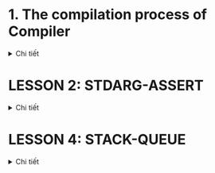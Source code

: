 # 1. The compilation process of Compiler 
<details><summary>Chi tiết</summary>
<p>
  
## 1.1. Quá trình biên dịch một chương trình C/C++
- Quá trình dịch là quá trình chuyển đổi từ ngôn ngữ bậc cao sang ngôn ngữ máy,đảm bảo máy tính có thể thể hiểu và thực thi ngôn ngữ của máy tính.
- Quá trình đó được chia thành 4 giai đoạn:
- Giai đoạn tiền xử lý (Pre- processor):
- Giai đoạn Dịch ngôn ngữ bậc cao sang ngôn ngữ máy (Compiler)
- Giai đoạn dịch asembly sang ngôn ngữ máy (Asembler) 
- Giai đoạn liên kết (Linker)


<p align="center">
  <img src="Images/h1.png" alt="Compiler Macro" width="600">
</p>

### 1.1.1. Giai đoạn tiền xử lý (Preprocessor)
- Giai đoạn này sẽ nhận mã nguồn và xóa bỏ tất cả mọi chú thích, comment của chương trình , xử lý các chỉ thị tiền xử lý.

**Ví dụ:** #ifndef, #include, #define
- Giai đoạn này sẽ chuyển toàn bộ các file.c và file.h thành file.i

### 1.1.2. Giai đoạn biên dịch (Compiler)
- Giai đoạn sẽ phân tích và chuyển sang ngôn ngữ bậc cao sang ngôn ngữ bậc thấp assembly.
- Giai đoạn này sẽ chuyển file.i thành file.s

### 1.1.3. Giai đoạn dịch ngôn ngữ (Assembler) 
- Giai đoạn này sẽ chuyển file.s thành file.o 
- Giai đoạn này sẽ dịch chương trình sang mã máy 0 và 1 để ra các file Object(.o)
- 
### 1.1.4. Giai đoạn liên kết (Linker)
- Giai đoạn này sẽ liên kết các file Object tạo thành một chương trình duy nhất 
- Tạo thành một file.exe
  
### 1.1.5. Giai đoạn thực thi (Loader)
- File chạy cuối cùng sẽ được nạp lên RAM và thực thi bởi CPU

#### 1.1.5.1. Cú pháp sử dụng để mixflile và build nhiều file:

```c
     gcc -c main.c -o main.o
     gcc -c test.c -o main.o 
     gcc main.o test.o -o main.o
     ./main
```

# 2. Macro

## 2.1. Chỉ thị tiền xử lý 
 Chỉ thị tiền xử lý là những chỉ thị cung cấp cho bộ tiền xử lý để xử lý các thông tin trước khi quá trình biên dịch bắt đầu. Các chỉ thị tiền xử lý bắt đầu quá trình bắt đầu bằng kí tự **#**.

 - **#include**: Chèn nội dung của file được include vào file.i, giúp cho chương trình tái sử dụng mã nguồn và phân chia chương trình thành các phần nhỏ, giúp quản lý mã nguồn hiệu quả. 

```c
#include <stdio.h>
#include <main.h>
```
- **#define**: Được sử dụng để định ghĩa các hằng số, hay tập hợp các đoạn mã thay thế, không có kiểu dữ liệu. Việc sử dụng ```#define``` để định nghĩa cách chỉ thị tiền xử lý được gọi là Macro.
```c
#define pi  3.14
```
- **#undef** : Được sử dụng để hủy định nghĩa của một macro ```#define ``` trước đó.
```c
#include<stdio.h>
#define MAX 100

int main() {
    printf("Value of MAX is: %d\n", MAX);

    // Bỏ định nghĩa của MAX
    #undef MAX

    // định nghĩa lại giá trị của MAX
    #define MAX 200

    printf("Value of MAX after defining là: %d\n", MAX);

    return 0;
}
``` 
- **#if, #elif, #else**: Kiểm tra điều kiện của Macro 
 ```c
 #include<stdio.h>

#define VALUE 100
int main()
{   
    #if VALUE == 10 // Điệu kiện này không đúng nên nó sẽ không in ra giá trị của VALUE
        printf("Value of Value is: %d\n", VALUE);
    
    #elif VALUE == 20 // Điều kiện này không đúng nên nó sẽ không in ra giá trị của VALUE
        printf("Value of Value is: %d\n", VALUE);
    
    #else  // Điều kiện này đúng nên nó sẽ in ra giá trị của VALUE  
        printf("Value of Value is: %d\n", VALUE);
    #endif
}
 ```
 - **#ifdef, #ifndef**: Kiểm tra xem một macro đã được định nghĩa hay chưa.
 **#ifdef** dùng để kiểm tra một Macro đã được định nghĩa hay chưa, nếu macro đã định nghĩa thì mã nguồn sau ```#ifdef``` sẽ được biên dịch. 
 **#ifndef** dùng để kiểm tra một Macro đã được định nghĩa hay chưa, nếu marco chưa được định nghĩa thì mã nguồ nsau ```#ifndef``` sẽ được biên dịch. Macro này thường được dùng ở các thư viện file.h để kiểm tra marcrp câu lệnh ```#ifndef``` nếu chưa có thì sẽ định nghĩa ngay sau đó bằng câu lệnh ```#define``` với tên tương ướng của ```#ifndef```.  

 ```c
 #include<stdio.h>

#define Feature 1

int main() 
{   
    // Kiểm tra điều kiện có được định nghĩa hay không nếu định nghĩa thì in ra dòng chữ Feature is defined
    #ifdef Feature
        printf("Feature is defined\n");
    #endif // Kết thúc điều kiện
    // kiểm tra điều kiện có được định nghĩa hay không nếu không được định nghĩa thì in ra dòng chữ Feature is not defined
    
    #ifndef Feature_2 
    #define Feature_2  // thực ra là không cần thiết vì nó đã được định nghĩa bởi câu lệnh #ifndef Feature_2 rồi 
    
    printf("Feature_2 is not defined\n");
    #endif
    return 0;
}
 ```
 ### Macro function 
 **Macro function** sử dụng với những tham số truyền vào để hoạt động giống như cách gọi hàm thông thường 
 Khi sử dụng **Macro function**có nhiều dòng thì mỗi dòng (trừ dòng cuối) phải kết thức bằng ký từ ```\```.
 **Ví dụ 1**
 ```c
 #include<stdio.h>

#define Display(a,b)                \
    printf("Value of a is: %d\n", a); \
    printf("Value of b is: %d\n", b);  \
    printf("Value of a+b is: %d\n", a+b);

int main() {
    Display(10, 20);

    return 0;
}
 ```
 **Ví dụ 2**
 ```c
 #include<stdio.h> 
#define SUM(a,b) a+b
int main()
{
    printf("Sum of a and b is: %d\n", SUM(10,20));
    return 0;
}

 ```
 Ưu điểm của macro function so với function là tối ưu về tốc độ nhưng không tối ưu về bộ nhớ. Cụ thể:
-Ngược lại với function ví dụ hàm sum chỉ định nghĩa một lần và địa chỉ cấp phát cho hàm sum là cố định định là tối ưu bộ nhớ nhưng chương trình sẽ chạy chậm hơn macro function.
- với Macro function sẽ thay thế trục tiếp mã trong chương trình chính tại vị trí marco gọi nên tốc đọ thực thi nhanh hơn. Nhưng mỗi lần khi macro được sử dụng sẽ tạo ra một bản sao, nên chương trình sẽ chiếm nhiều bộ nhớ RAM hơn. 
## Một số toán tử trong Macro
**Toán tử #**: Tự chuẩn hóa kiểu chuỗi cho tham số nhập vào
**Toán tử ##**: nối các chuỗi lại với nhau 
**Variadic macro**: là một dạng macro cho phép nhạn một số lượng biến tham số có thể thay đổi, giúp định nghĩa các Macro có thể xử lý một lượng biến đầu vào khác nhau 
```c
#include <stdio.h>

// Định nghĩa một variadic macro
#define PRINT_ARGS(format, ...) printf(format, __VA_ARGS__)

int main() {
    // Sử dụng variadic macro để in ra các giá trị
    PRINT_ARGS("This is a variadic macro example: %d, %f\n", 42, 3.14);

    return 0;
}
```

</p>
</details>

# LESSON 2: STDARG-ASSERT
<details><summary>Chi tiết</summary>
<p>
  
#  STDARG - ASSERT
1. Thư viện STDARG
Bình thường nếu tính tổng số 2 thì có một hàm, tổng 3 số thì có một hàm nữa, tuy nhiên cần tính tổng nhiều số thì làm như thế nào thì cần có thư viện stdarg. 

Thư viện stdarg.h hỗ trợ với số lượng tham số không xác định: Một số từ khóa:

- **va_list**: ```va_list``` là kiểu dữ liệu của tập hợp các đối số không xác định. Bản chất là con trỏ kiểu ```char``` được định nghĩa lại tên bằng ``` typedef : type char* va_list ```.


- **va_start(va,count)**: Hàm này mang các kí tự vào chuỗi ```va```. Cách hoạt động của nó là sẽ tạo một con trỏ có giá trị bằng địa chỉ kí tự đầu tiên của chuỗi không xác định và thực hiện vòng lặp so sánh các kí tự trong chuỗi có giống với từng kí tự của label count không và con trỏ địa chỉ tăng dần dần ứng với địa chỉ của các kí tự tiếp theo của chuỗi. Sau khi xác định được kí tự giống với label count thì mới bắt mang các kí tự sau dấu **,** vào chuỗi **va**

-  **va_arg(va,type)**: Lấy giá trị của tham số tiếp theo từ chuỗi và ép kiểu nó sang kiểu dữ liệu được chỉ định. Khi gọi hàm **va_arg(va,type)** thì nó đọc giá trị tại ô phía sau **va_start** và trỏ tới ô tiếp theo. 

-  **va_end(va_list ap)** : Kết thức quá trình xử lý các tham số, giải phóng tài nguyên liên quan.

**Ví dụ nhập vào 5 tham số**
```c
#include <stdio.h>
#include <stdarg.h>

void display(int count, ... ){
    va_list va;
    va_start(va, count);

    for (int i=0;i<count;i++)
    {
        printf("Value at %d: %d\n",i,va_arg(va,int));
    }
    va_end(va);
}
int main ()
{
    display(5,6,8,11,20,03);
    return 0;
}
```
**Ví dụ**
```c
#include <stdio.h>
#include <stdarg.h>

int sum(int count, ...) {
    va_list args;
    int total = 0;

    // Bắt đầu đọc các tham số
    va_start(args, count);
    for (int i = 0; i < count; i++) {
        total += va_arg(args, int); // Lấy từng tham số kiểu int
    }
    // Kết thúc xử lý tham số
    va_end(args);

    return total;
}

int main() {
    printf("Sum of 1, 2, 3 is: %d\n", sum(5, 1, 2, 3,4,5));
    printf("Sum of 10, 20 is: %d\n", sum(2, 10, 20));
    return 0;
}

```
**Thư viện ASSERT**
Thư viện assert.h là thư viện để hỗ trợ debug chương trình
- **Hàm assert()**: dùng để kiểm tra điều kiện tại thời gian chạy(runtime), nếu đúng thì chương trình tiếp tục còn sai thì dừng lại và in ra thông báo lỗi.
**Ví dụ**
```c
#include <stdio.h>
#include <assert.h>

double thuong(int a, int b) {
    assert( b != 0 && "Mau bang 0");
    return (double) a/b;
}

int main() {
    printf("Thuong: %f\n", thuong(6, 0)); 
    return 0;
}
```
**Báo lỗi**
```c
File: ex3.c, Line 5

Expression: b != 0 && "Mau bang 0"
```
Thường thấy hơn sẽ sử dụng macro để định nghĩa một lỗi.
**Ví dụ**
```c
#include <stdio.h>
#include <assert.h>

// Macro LOG để kiểm tra điều kiện và hiển thị thông báo lỗi
#define LOG(condition, msg) assert((condition) && (msg))

double thuong(int a, int b) {
    // Kiểm tra điều kiện b != 0
    LOG(b != 0, "Denominator cannot be 0");
    return (double)a / b; // Trả về kết quả phép chia nếu điều kiện đúng
}

int main() {
    printf("Result: %.2f\n", thuong(6, 2)); // Kết quả hợp lệ
    printf("Result: %.2f\n", thuong(6, 0)); // Gây lỗi vì b = 0
    return 0;
}

```

</p>
</details>

# LESSON 4: STACK-QUEUE
<details><summary>Chi tiết</summary>
<p>
  
## 1. Stack
### Khái niệm:
Stack(ngăn xếp) là một cấu trúc dữ liệu hoạt động theo nguyên tắc LIFO(Last in first out) tức là phần tử được thêm vào cuối cùng sẽ được lấy ra đầu tiên.
![alt text](image.png)
**Các thao tác trên Stack**
**1.1: Stack.**
- Push trong stack dùng để thêm một phần tử mới vào đỉnh của stack.
- Stack đầy khi chỉ sổ của phần tử đỉnh top bằng kích thước của stack trừ đi 1 (top== size-1)
- Nếu stack đã đầy mà cố tính thêm phần tử nữa bằng cách push, thì quá trình này sẽ không thành công và sẽ gặp phải tình trạng "Stack overflow".
**Ví dụ**
```c
#include<stdio.h>
#include<stdint.h>
#include<stdlib.h>
typedef struct Stack
{
    int32_t *data;
    int32_t top;
    int32_t size;
} Stack;

void initialize (Stack *stack, int32_t size)
{
   stack-> data= (uint32_t *)malloc(size * sizeof(uint32_t));
    stack->top = -1;
    stack->size = size;
}

int isFull(Stack stack)
{
    return stack.top == stack.size-1;
}
int isEmpty(Stack stack)
{
    return stack.top == -1;
}
void push(Stack *stack,int32_t value)
{
    if(!isFull(*stack))
    {
        stack->data[++stack->top]  =value;
        printf("Pushed %d to stack\n", value);
    }
    else 
    {
        printf("Stack overflow\n");
    }
}
int main ()
{
     Stack stack1;
        initialize(&stack1, 5);

        push(&stack1, 10);
        push(&stack1, 20);   
        push(&stack1, 30);
        push(&stack1, 40);       
        push(&stack1, 50);
        // push(&stack, 60); // This will cause stack overflow
        
}
```
**Kết quả**
```c
Pushed 10 to stack
Pushed 20 to stack
Pushed 30 to stack
Pushed 40 to stack
Pushed 50 to stack
```
**1.2: Pop**
Pop trong stack dùng để xóa một phần tử ở đỉnh của stack.

Khi stack không có phần tử nào thì không thể dùng pop.

Nếu cố tình pop khi stack rỗng, sẽ gặp phải tình trạng gọi là "stack underflow"

**Ví dụ**
```c
// Bài 2: Viết chương trình quản lý stack với các thao tác push, pop và kiểm tra stack rỗng.
#include <stdio.h>
#include <stdlib.h>

typedef struct Stack {
    int* items;
    int size;
    int top;
} Stack;

void initialize(Stack *stack, int size) {
    stack->items = (int*) malloc(sizeof(int) * size);
    stack->size = size;
    stack->top = -1;
}

int is_empty(Stack stack) {
    return stack.top == -1;
}

int pop(Stack *stack) {
    if (!is_empty(*stack)) {
        printf("Popped %d from stack\n", stack->items[stack->top]);
        return stack->items[stack->top--];
    } else {
        printf("Stack is empty, cannot pop\n");
        return -1;
    }
}

int main() {
    Stack stack1;
    initialize(&stack1, 3);

    // Push các phần tử vào stack
    stack1.items[++stack1.top] = 10;
    stack1.items[++stack1.top] = 20;
    stack1.items[++stack1.top] = 30;
    stack1.items[++stack1.top] = 40;
    stack1.items[++stack1.top] = 50;
    stack1.items[++stack1.top] = 60;
    // Hiển thị số lượng phần tử và các giá trị trong stack
    printf("Stack has %d elements: ", stack1.top + 1);
    for (int i = 0; i <= stack1.top; i++) {
        printf("%d ", stack1.items[i]);
    }
    printf("\n");
    // Pop các phần tử từ stack đến khi stack rỗng
    pop(&stack1);
    pop(&stack1);
    pop(&stack1);
    pop(&stack1);
    pop(&stack1);
    pop(&stack1);
    pop(&stack1);  // Thử nghiệm khi stack rỗng

    return 0;
}
```
**1.3: Top**
Top trong ```stack``` dùng để lấy giá trị của phần tử ở đỉnh. 

Khi stack không có phần tử nào (tức là stack rỗng), giá trị của top thường sẽ là -1.

Khi thực hiện push hoặc pop , thì giá trị của top cũng sẽ thay đổi cộng hoặc trừ xuống 1.

Khi stack đầy, giá trị top là ```size -1```.
**Ví dụ**
```c
#include <stdio.h>
#include <stdlib.h>

typedef struct Stack {
    int* items;
    int size;
    int top;
} Stack;

void initialize(Stack *stack, int size) {
    stack->items = (int*) malloc(sizeof(int) * size);
    stack->size = size;
    stack->top = -1;
}

int is_empty(Stack stack) {
    return stack.top == -1;
}

int top(Stack stack) {
    if (!is_empty(stack)) {
        printf("Top element: %d\n", stack.items[stack.top]);
        return stack.items[stack.top];
    } else {
        printf("Stack is empty\n");
        return -1;
    }
}

int main() {
    Stack stack1;
    initialize(&stack1, 5);
    printf("Dia chi stack: %p\n", (void*)&stack1);  // In địa chỉ của stack
    // Push các phần tử vào stack
    stack1.items[++stack1.top] = 10;
    stack1.items[++stack1.top] = 20;
    stack1.items[++stack1.top] = 30;

    // Lấy giá trị phần tử ở đỉnh stack mà không xóa nó
    top(stack1);

    // Thử nghiệm khi stack rỗng
    stack1.top = -1;  // Xóa các phần tử trong stack bằng cách đặt top về -1
    top(stack1);      // Gọi top khi stack rỗng

    return 0;
}

```
**Ví dụ**
```c
#include<stdio.h>
#include<stdint.h>

int giaithua(int n)
{
    if(n==0 || n==1)
    {
        return 1;
    }
    else 
    {
        return n * giaithua(n-1);
    }
}
int main ()
{
    int n;
    printf("Nhap n:");
    scanf("%d",&n);

    if (n<0)
    {
        printf("Error");
    }
    else
    {
        printf("Giai thua cua %d la: %d",n,giaithua(n));
    }
}
```
**Kết quả**
```c
Nhap n:5
Giai thua cua 5 la: 120
```
## 2. Queue
### Khái niệm:
Queue là một cấu trúc dữ liệu tuân theo nguyên tắc FIFO " First in , First our" nghĩa là phần tử đầu tiên được thêm vào hàng đợi sẽ là phần tử đầu tiên được lấy ra. 
![alt text](image-1.png)
### Các thao tác trên stack
#### Enqueue
Enqueue trong hàng chờ queue được sử dụng để thêm một phần tử vào cuối hàng chờ.

Chỉ có thể thực hiện enqueue khi hàng đợi không đầy.

Khi hàng đợi đã đầy, việc gọi enqueue sẽ không thêm phần tử mới và chương trình sẽ báo lỗi "Queue overflow".
**Ví dụ**
```c
#include <stdio.h>
#include <stdlib.h>

typedef struct Queue {
    int* items;
    int size;
    int front, rear;
} Queue;

void initialize(Queue *queue, int size) 
{
    queue->items = (int*) malloc(sizeof(int)* size);
    queue->front = -1;
    queue->rear = -1;
    queue->size = size;
}

int is_full(Queue queue) {
    return (queue.rear + 1) % queue.size == queue.front;
}

int is_empty(Queue queue) {
    return queue.front == -1;
}

void enqueue(Queue *queue, int value) {
    if (!is_full(*queue)) {
        if (is_empty(*queue)) {
            queue->front = queue->rear = 0;
        } else {
            queue->rear = (queue->rear + 1) % queue->size;
        }
        queue->items[queue->rear] = value;
        printf("Enqueued %d\n", value);
    } else {
        printf("Queue overflow\n");
    }
}

int main() {
    Queue queue;
    initialize(&queue, 3);

    enqueue(&queue, 10);
    enqueue(&queue, 20);
    enqueue(&queue, 30);

    enqueue(&queue, 40);  // Hàng đợi đầy, sẽ in ra "Queue overflow"

    return 0;
}
```
#### Dequeue
Dequeue trong hàng chờ queue dùng để lấy phần tử từ đầu hàng chờ ra.

Chỉ có thể sử dụng dequeue khi hàng đợi không rỗng.

Khi hàng đợi rỗng, việc gọi dequeue sẽ không có phần tử nào để lấy ra và chương trình sẽ báo lỗi "Queue underflow".
**Ví dụ**
```c
#include <stdio.h>
#include <stdlib.h>

typedef struct Queue {
    int* items;
    int size;
    int front, rear;
} Queue;

void initialize(Queue *queue, int size) 
{
    queue->items = (int*) malloc(sizeof(int)* size);
    queue->front = -1;
    queue->rear = -1;
    queue->size = size;
}

int is_empty(Queue queue) {
    return queue.front == -1;
}

int dequeue(Queue *queue) {
    if (!is_empty(*queue)) {
        int dequeued_value = queue->items[queue->front];
        if (queue->front == queue->rear) {
            queue->front = queue->rear = -1;
        } else {
            queue->front = (queue->front + 1) % queue->size;
        }
        printf("Dequeued %d\n", dequeued_value);
        return dequeued_value;
    } else {
        printf("Queue underflow\n");
        return -1;
    }
}

int main() {
    Queue queue;
    initialize(&queue, 3);

    // Giả lập việc thêm phần tử vào hàng đợi trước
    queue.items[++queue.rear] = 10;
    queue.items[++queue.rear] = 20;
    queue.items[++queue.rear] = 30;
    queue.front = 0;

    // Dequeue các phần tử
    dequeue(&queue);
    dequeue(&queue);
    dequeue(&queue);

    // Thử nghiệm dequeue khi hàng đợi rỗng
    dequeue(&queue);

    return 0;
}
```
#### Front

Front để lấy giá trị phần tử ở đầu hàng đợi mà không xóa nó.
```c
#include <stdio.h>
#include <stdlib.h>

typedef struct Queue {
    int* items;
    int size;
    int front, rear;
} Queue;

void initialize(Queue *queue, int size) 
{
    queue->items = (int*) malloc(sizeof(int) * size);
    queue->front = -1;
    queue->rear = -1;
    queue->size = size;
}

int is_empty(Queue queue) {
    return queue.front == -1;
}

int front(Queue queue) {
    if (!is_empty(queue)) {
        printf("Front element: %d\n", queue.items[queue.front]);
        return queue.items[queue.front];
    } else {
        printf("Queue is empty\n");
        return -1;
    }
}

int main() {
    Queue queue;
    initialize(&queue, 3);

    // Giả lập việc thêm phần tử vào hàng đợi
    queue.items[++queue.rear] = 10;
    queue.items[++queue.rear] = 20;
    queue.items[++queue.rear] = 30;
    queue.front = 0;

    // Lấy phần tử ở đầu hàng đợi mà không xóa nó
    front(queue);

    // Giả lập hàng đợi rỗng và kiểm tra lại
    queue.front = queue.rear = -1;
    front(queue);  // Hàng đợi rỗng, sẽ in "Queue is empty"

    return 0;
}
```
**Ví dụ**
```c
#include <stdio.h>
#include <stdlib.h>

#define MAX 100

typedef struct {
    int data[MAX];
    int front;
    int rear;
} Queue;

// Initialize the queue
void initQueue(Queue *q) {
    q->front = -1;
    q->rear = -1;
}

// Check if the queue is empty
int isEmpty(Queue *q) {
    return q->front == -1;
}

// Check if the queue is full
int isFull(Queue *q) {
    return (q->rear + 1) % MAX == q->front;
}

// Enqueue an element
void enqueue(Queue *q, int value) {
    if (isFull(q)) {
        printf("Queue is full!\n");
        return;
    }
    if (isEmpty(q)) {
        q->front = 0;
    }
    q->rear = (q->rear + 1) % MAX;
    q->data[q->rear] = value;
    printf("Enqueued: %d\n", value);
}

// Dequeue an element
int dequeue(Queue *q) {
    if (isEmpty(q)) {
        printf("Queue is empty!\n");
        return -1;
    }
    int value = q->data[q->front];
    if (q->front == q->rear) {
        q->front = q->rear = -1; // Reset the queue
    } else {
        q->front = (q->front + 1) % MAX;
    }
    printf("Dequeued: %d\n", value);
    return value;
}

// Display the queue
void display(Queue *q) {
    if (isEmpty(q)) {
        printf("Queue is empty!\n");
        return;
    }
    printf("Queue elements: ");
    int i = q->front;
    while (1) {
        printf("%d ", q->data[i]);
        if (i == q->rear) break;
        i = (i + 1) % MAX;
    }
    printf("\n");
}

int main() {
    Queue q;
    initQueue(&q);

    enqueue(&q, 10);
    enqueue(&q, 20);
    enqueue(&q, 30);

    display(&q);

    dequeue(&q);
    dequeue(&q);

    display(&q);

    enqueue(&q, 40);
    enqueue(&q, 50);

    display(&q);

    return 0;
}
```
## 3. Các loại Queue
**Linear queue**(Hàng đợi tuyến tính)
- Trong hàng đợi linear, khi ta dequeue trong trường hợp full queue (size = rear - 1) , thì lúc này ta sẽ không thể enqueue phần tử mới được dù cho có vùng nhớ trống ở đầu vừa được dequeue Cơ ché này được giải thích như sau.
- Khi chưa có giá tri, lúc này hàng đợi rỗng và giá trị của front và rear mặc định là 
![alt text](381855744-62f24d68-44eb-4064-b9cf-501c8867f1af.png)
- Tiếp theo ta sẽ tiến hành enqueue, lúc này chỉ số front và rear sẽ tăng lên 0 trước khi giá trị được enqueue vào
- Tuy nhiên khi ta tiếp tục enqueue, thì front sẽ luôn chỉ tới giá trị ở đầu hàng đợi, trong khi rear sẽ tăng để trỏ tới các vùng nhớ tiếp theo về phía cuối hàng đợi.
- Sau khi hàng đợi đầy, ta tiến hành dequeue thì lúc này do chỉ số rear đã trỏ đến cuối hàng đợi nên nó sẽ không cho phép ta enqueue nữa, mặc dù vùng nhớ ở đầu hàng đợi mà ta vừa dequeue giá trị, đang trống. Chính vì vậy nó sẽ gây lãng phí memory và có thể được coi là 1 nhược điểm của linear queue
=> Khi ta dequeue hết tất cả phần tử trong queue, lúc này chỉ số front bằng với rear, khi đó chúng sẽ được reset về -1. Quá trình enqueue mới được cho phép.
**Circular queue**(Hàng đợi vòng tròn)
- Ta biết rằng 1 linear queue sẽ chỉ được enqueue sau khi queue đã đày bằng cách dequeue toàn bộ phần tử bên trong nó. vậy nên ta sẽ không thể enqueue phần tử mới khi bắt đầu dequeue. Chính vì vậy ta sẽ sử dụng co chế circular queue để giải quyết được vấn đề này
![alt text](382187302-1aace635-b65c-482f-88e9-5560ee928196.png)
- Hình trên mô tả 1 queue được dequeue 3 phần tử và chỉ số front lúc này bằng 3 đang trỏ tới phần tử thứ 4. Trong khi đó chỉ số rear = size - 1. Lúc này cơ chế circular sẽ cho phép rear trỏ đến đầu hàng đợi để enqueue tiếp.
- Hình trên mô tả 1 queue được dequeue 3 phần tử và chỉ số front lúc này bằng 3 đang trỏ tới phần tử thứ 4. Trong khi đó chỉ số rear = size - 1. Lúc này cơ chế circular sẽ cho phép rear trỏ đến đầu hàng đợi để enqueue tiếp
![alt text](382189608-c9fc6a35-624b-4b51-b4e1-d2dfd1fccb16.png)
- Lúc này ta sẽ có thể tiếp tục enqueue cho đến khi các ô trống được lắp đầy
![alt text](382190561-2b1ec340-0185-4801-bac5-3f8d008e58d8.png) 

**So Sành Stack và Queue**
![alt text](399634583-d64c2f7c-3557-4701-850c-7302fbf944c9.png)

</p>
</details>
